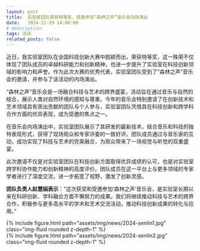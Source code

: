 ```yaml
---
layout: post
title:  实验室团队荣获特等奖，受邀参加“森林之声”音乐会内场演出
date:   2024-12-29 14:00:00
# description:
tags: 活动
related_posts: false
---
```


近日，我实验室团队在全国科技创新大赛中脱颖而出，荣获特等奖，这一殊荣不仅体现了团队成员的卓越科研能力和创新精神，也进一步提升了实验室在科技创新领域的影响力和声誉。作为此次大赛的优秀代表，实验室团队受到了“森林之声”音乐会的邀请，并参与了该活动的内场演出。

“森林之声”音乐会是一场融合科技与艺术的跨界盛宴，活动旨在通过音乐与自然的结合，展示人类对自然环境的感知与尊重。今年的音乐会特别邀请了在创新技术和艺术领域具有突出贡献的团队与个人参与，实验室团队凭借其在科技创新和跨学科合作方面的优异表现，成为受邀的焦点之一。

在音乐会内场演出中，实验室团队展示了其研发的最新技术，结合音乐和科技的独特表现形式，获得了现场观众和专家评委的一致好评。团队成员通过与音乐家的互动，成功实现了科技与艺术的完美融合，为观众带来了一场视觉与听觉的双重盛宴。

此次邀请不仅是对实验室团队在科技创新方面取得优异成绩的认可，也是对实验室跨学科协作能力和创新精神的高度评价。团队成员在这一平台上与更多领域的专家学者进行了深度交流，进一步拓宽了视野，激发了创新灵感。

**团队负责人赵慧娟表示**：“这次获奖和受邀参加‘森林之声’音乐会，是实验室长期以来在科研创新、学科融合方面不懈努力的成果。我们将继续推动科技与艺术的跨界合作，积极参与更多高水平的学术和艺术交流活动，推动科技创新成果的转化与应用。”

<div class="row mt-3">
    <div class="col-sm mt-3 mt-md-0">
        {% include figure.html path="assets/img/news/2024-senlin1.jpg" class="img-fluid rounded z-depth-1" %}
    </div>
</div>

<div class="row mt-3">
    <div class="col-sm mt-3 mt-md-0">
        {% include figure.html path="assets/img/news/2024-senlin2.jpg" class="img-fluid rounded z-depth-1" %}
    </div>
</div>
